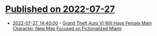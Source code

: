 # [Published on 2022-07-27](index.md)

* [2022-07-27, 14:40:00](https://games.slashdot.org/story/22/07/27/1438203/grand-theft-auto-vi-will-have-female-main-character-new-map-focused-on-fictionalized-miami?utm_source=rss1.0mainlinkanon&utm_medium=feed) - [Grand Theft Auto VI Will Have Female Main Character, New Map Focused on Fictionalized Miami](https://games.slashdot.org/story/22/07/27/1438203/grand-theft-auto-vi-will-have-female-main-character-new-map-focused-on-fictionalized-miami?utm_source=rss1.0mainlinkanon&utm_medium=feed)
